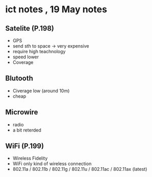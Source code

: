 # ict notes , 19 May notes #

## Satelite (P.198) ##
- GPS
- send sth to space -> very expensive 
- require high teachnology
- speed lower
- Coverage

## Blutooth ##
- Civerage low (around 10m)
- cheap 

## Microwire ##
- radio 
- a bit reterded

## WiFi (P.199) ##
- Wireless Fidelity
- WiFi only kind of wireless connection 
- 802.11a / 802.11b / 802.11g / 802.11u / 802.11ac / 802.11ax (latest)
